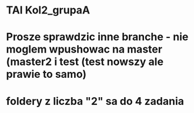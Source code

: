 # TAI Kol2_grupaA

# Prosze sprawdzic inne branche - nie moglem wpushowac na master (master2 i test (test nowszy ale prawie to samo)

# foldery z liczba "2" sa do 4 zadania 
